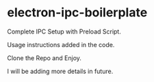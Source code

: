 # electron-ipc-boilerplate

Complete IPC Setup with Preload Script.

Usage instructions added in the code.

Clone the Repo and Enjoy.

I will be adding more details in future.
